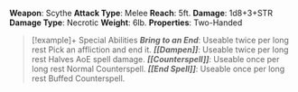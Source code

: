 **Weapon**: Scythe
**Attack Type**: Melee
**Reach**: 5ft.
**Damage**:
	1d8+3+STR
**Damage Type**: Necrotic
**Weight**: 6lb.
**Properties**: Two-Handed
> [!example]+ Special Abilities
> ***Bring to an End***:
> Useable twice per long rest Pick an affliction and end it.
> ***[[Dampen]]***:
> Useable twice per long rest Halves AoE spell damage.
> ***[[Counterspell]]***:
> Useable once per long rest Normal Counterspell.
> ***[[End Spell]]***:
> Useable once per long rest Buffed Counterspell.

